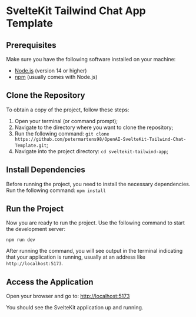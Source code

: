 # SvelteKit Tailwind Chat App Template

## Prerequisites

Make sure you have the following software installed on your machine:

- [Node.js](https://nodejs.org/) (version 14 or higher)
- [npm](https://www.npmjs.com/) (usually comes with Node.js)

## Clone the Repository

To obtain a copy of the project, follow these steps:

1. Open your terminal (or command prompt);
2. Navigate to the directory where you want to clone the repository;
3. Run the following command: `git clone https://github.com/petermartens98/OpenAI-SvelteKit-Tailwind-Chat-Template.git`;
4. Navigate into the project directory: `cd sveltekit-tailwind-app`;

## Install Dependencies

Before running the project, you need to install the necessary dependencies. Run the following command:
`npm install`

## Run the Project

Now you are ready to run the project. Use the following command to start the development server:

`npm run dev`

After running the command, you will see output in the terminal indicating that your application is running, usually at an address like `http://localhost:5173`.

## Access the Application

Open your browser and go to:
<http://localhost:5173>

You should see the SvelteKit application up and running.

